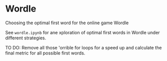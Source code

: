 # Wordle
Choosing the optimal first word for the online game Wordle

See `wordle.ipynb` for ane xploration of optimal first words in Wordle under different strategies. 

TO DO:
Remove all those 'orrible for loops for a speed up and calculate the final metric for all possible first words. 
